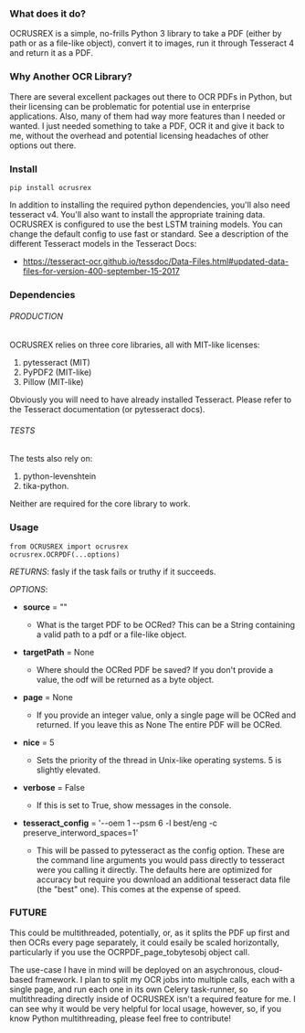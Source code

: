 ### What does it do?

OCRUSREX is a simple, no-frills Python 3 library to take a PDF (either by path or as a file-like object), convert
it to images, run it through Tesseract 4 and return it as a PDF.

### Why Another OCR Library?

There are several excellent packages out there to OCR PDFs in Python, but their licensing can be problematic
for potential use in enterprise applications. Also, many of them had way more features than I needed or wanted.
I just needed something to take a PDF, OCR it and give it back to me, without the overhead and potential licensing
headaches of other options out there.

### Install

`pip install ocrusrex`

In addition to installing the required python dependencies, you'll also need tesseract v4. You'll also want to install
the appropriate training data. OCRUSREX is configured to use the best LSTM training models. You can change the default
config to use fast or standard. See a description of the different Tesseract models in the Tesseract Docs:

* https://tesseract-ocr.github.io/tessdoc/Data-Files.html#updated-data-files-for-version-400-september-15-2017

### Dependencies

###### PRODUCTION
        
OCRUSREX relies on three core libraries, all with MIT-like
licenses:

1) pytesseract (MIT)
2) PyPDF2 (MIT-like)
3) Pillow (MIT-like)

Obviously you will need to have already installed Tesseract. Please refer to the Tesseract documentation (or pytesseract docs).

###### TESTS

The tests also rely on:

1) python-levenshtein
2) tika-python.

Neither are required for the core library to work.

### Usage

    from OCRUSREX import ocrusrex
    ocrusrex.OCRPDF(...options)

_RETURNS_: fasly if the task fails or truthy if it succeeds.

_OPTIONS_:

* **source** = ""
  * What is the target PDF to be OCRed? This can be a String containing a valid path to a pdf or a file-like
object.

* **targetPath** = None
  * Where should the OCRed PDF be saved? If you don't provide a value, the odf will be returned as a byte
    object.
  
* **page** = None
  * If you provide an integer value, only a single page will be OCRed and returned. If you leave this as None
            The entire PDF will be OCRed.

* **nice** = 5
   * Sets the priority of the thread in Unix-like operating systems. 5 is slightly elevated.

* **verbose** = False
   * If this is set to True, show messages in the console.

* **tesseract_config** = '--oem 1 --psm 6 -l best/eng -c preserve_interword_spaces=1'
   * This will be passed to pytesseract as the config option. These are the command line arguments
            you would pass directly to tesseract were you calling it directly. The defaults here are
            optimized for accuracy but require you download an additional tesseract data file (the "best" one).
            This comes at the expense of speed.

### FUTURE

This could be multithreaded, potentially, or, as it splits the PDF up first and then OCRs every page separately,
it could esaily be scaled horizontally, particularly if you use the OCRPDF_page_tobytesobj object call.

The use-case I have in mind will be deployed on an asychronous, cloud-based framework. I plan to split my OCR jobs
into multiple calls, each with a single page, and run each one in its own Celery task-runner, so multithreading
directly inside of OCRUSREX isn't a required feature for me. I can see why it would be very helpful for local usage,
however, so, if you know Python multithreading, please feel free to contribute!
